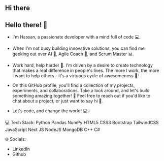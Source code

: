 ## Hi there 

## Hello there! 👋
- I'm Hassan, a passionate developer with a mind full of code 💻.
- When I'm not busy building innovative solutions, you can find me geeking out over AI 🤖, Agile Coach 🎨, and Scrum Master 📊.
- Work hard, help harder 💪. I'm driven by a desire to create technology that makes a real difference in people's lives. The more I work, the more I want to help others - it's a virtuous cycle of awesomeness 🔄!

- On this GitHub profile, you'll find a collection of my projects, experiments, and collaborations. Take a look around, and let's build something amazing together! 🚀
Feel free to reach out if you'd like to chat about a project, or just want to say hi 👋.

- Let's code, and change the world! 💻💡

💻 Tech Stack:
Python Pandas NumPy HTML5 CSS3 Bootstrap TailwindCSS JavaScript Next JS NodeJS MongoDB C++ C#

🌐 Socials:
- LinkedIn
- Github


<!--
**hassan-pmp/hassan-pmp** is a ✨ _special_ ✨ repository because its `README.md` (this file) appears on your GitHub profile.

Here are some ideas to get you started:

- 🔭 I’m currently working on ...
- 🌱 I’m currently learning ...
- 👯 I’m looking to collaborate on ...
- 🤔 I’m looking for help with ...
- 💬 Ask me about ...
- 📫 How to reach me: ...
- 😄 Pronouns: ...
- ⚡ Fun fact: ...
-->
